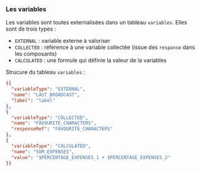 ### Les variables

Les variables sont toutes externalisées dans un tableau `variables`.
Elles sont de trois types :

- `EXTERNAL` : variable externe à valoriser
- `COLLECTED` : référence à une variable collectée (issue des `response` dans les composants)
- `CALCULATED` : une formule qui définie la valeur de la variables

Strucure du tableau `variables` :

```json
({
  "variableType": "EXTERNAL",
  "name": "LAST_BROADCAST",
  "label": "label"
},
{
  "variableType": "COLLECTED",
  "name": "FAVOURITE_CHARACTERS",
  "responseRef": "FAVOURITE_CHARACTERS"
},
{
  "variableType": "CALCULATED",
  "name": "SUM_EXPENSES",
  "value": "$PERCENTAGE_EXPENSES_1 + $PERCENTAGE_EXPENSES_2"
})
```

